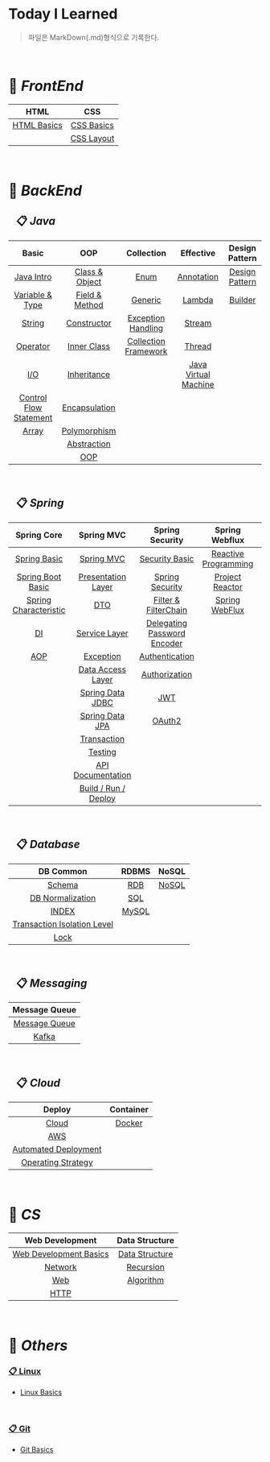 # Today I Learned

> 파일은 MarkDown(.md)형식으로 기록한다.
 
<br>

# 📌 ***FrontEnd***

| **HTML** | **CSS** |
|:----------:|:--------:|
|[HTML Basics](./HTML/HTML_Basics.md "HTML 기초")|[CSS Basics](./CSS/CSS_Basics.md "CSS 기초")|
|  |[CSS Layout](./CSS/Layout.md "CSS 레이아웃 - Flexbox")|

<br>

# 📌 ***BackEnd***

## &ensp; 📋 ***Java***

|**Basic**|**OOP**|**Collection**|**Effective**|**Design Pattern**|
|:------------:|:----------:|:-----------------:|:----------------:|:-:|
|[Java Intro](./JAVA/Basic/JAVA_Intro.md "개요")|[Class & Object](./JAVA/OOP/JAVA_Class_Object.md "클래스 & 객체")|[Enum](./JAVA/Collection/JAVA_Enum.md "열거형")|[Annotation](./JAVA/Effective/JAVA_Annotation.md "어노테이션")| [Design Pattern](./JAVA/Design_Pattern/Design_Pattern.md "디자인 패턴") |
|[Variable & Type](./JAVA/Basic/JAVA_Variable_Type.md "변수 & 타입")|[Field & Method](./JAVA/OOP/JAVA_Field_Method.md "필드 & 메소드")|[Generic](./JAVA/Collection/JAVA_Generic.md "제네릭")|[Lambda](./JAVA/Effective/JAVA_Lambda.md "람다식")| [Builder](./JAVA/Design_Pattern/Builder.md "빌더 패턴") |
|[String](./JAVA/Basic/JAVA_String.md "문자열")|[Constructor](./JAVA/OOP/JAVA_Constructor.md "생성자")|[Exception Handling](./JAVA/Collection/JAVA_Exception.md "예외 처리")|[Stream](./JAVA/Effective/JAVA_Stream.md "스트림")| |
|[Operator](./JAVA/Basic/JAVA_Operator.md "연산자")|[Inner Class](./JAVA/OOP/JAVA_InnerClass.md "내부 클래스")|[Collection Framework](./JAVA/Collection/JAVA_CollectionFramework.md "컬렉션 프레임워크")|[Thread](./JAVA/Effective/JAVA_Thread.md "스레드")| |
|[I/O](./JAVA/Basic/JAVA_IO.md "입출력")|[Inheritance](./JAVA/OOP/JAVA_Inheritance.md "상속")|  |[Java Virtual Machine](./JAVA/Effective/JAVA_VirtualMachine.md "자바 가상 머신")| |
|[Control Flow Statement](./JAVA/Basic/JAVA_Control_Flow_Statement.md "제어문 - 조건문 반복문")|[Encapsulation](./JAVA/OOP/JAVA_Encapsulation.md "캡슐화")|  |  | |
|[Array](./JAVA/Basic/JAVA_Array.md "배열")|[Polymorphism](./JAVA/OOP/JAVA_Polymorphism.md "다형성")|  |  | |
|  |[Abstraction](./JAVA/OOP/JAVA_Abstraction.md "추상화")|  |  | |
||[OOP](./JAVA/OOP/OOP.md "객체 지향")||||

<br>

## &ensp; 📋 ***Spring***

|**Spring Core**|**Spring MVC**|**Spring Security**|**Spring Webflux**|**Additional Function**|
|:-------------:|:------------:|:-----------------:|:----------------:|:-:|
|[Spring Basic](./Spring/Spring_Core/Spring_Basic.md "Spring Framework 기본")|[Spring MVC](./Spring/Spring_MVC/Spring_MVC.md)|[Security Basic](./Spring/Spring_Security/Security_Basic.md "인증 / 보안 기초")|[Reactive Programming](./Spring/Spring_Webflux/Reactive_Programming.md "리액티브 프로그래밍")| [Spring Scheduler](./Spring/Additional_Function/Scheduler.md "스프링 스케쥴러") |
|[Spring Boot Basic](./Spring/Spring_Core/SpringBoot_Basic.md "Spring Boot 기본")|[Presentation Layer](./Spring/Spring_MVC/Presentation_Layer.md "프레젠테이션 계층")|[Spring Security](./Spring/Spring_Security/Spring_Security.md "Spring Security 기초")|[Project Reactor](./Spring/Spring_Webflux/Project_Reactor.md "프로젝트 리액터")|  |
|[Spring Characteristic](./Spring/Spring_Core/Spring_Characteristic.md "Spring Framework 특징")|[DTO](./Spring/Spring_MVC/DTO.md "Data Transfer Object")|[Filter & FilterChain](./Spring/Spring_Security/Filter_FilterChain.md)|[Spring WebFlux](./Spring/Spring_Webflux/Spring_Webflux.md)|  |
|[DI](./Spring/Spring_Core/DI.md "의존성 주입")|[Service Layer](./Spring/Spring_MVC/Service_Layer.md "서비스 계층")|[Delegating Password Encoder](./Spring/Spring_Security/Delegating_Password_Encoder.md)||  |
|[AOP](./Spring/Spring_Core/AOP.md "관점 지향 프로그래밍") |[Exception](./Spring/Spring_MVC/Exception.md "예외 처리")|[Authentication](./Spring/Spring_Security/Authentication.md)||  |
||[Data Access Layer](./Spring/Spring_MVC/DataAccess_Layer.md "데이터 액세스 계층")|[Authorization](./Spring/Spring_Security/Authorization.md)||  |
||[Spring Data JDBC](./Spring/Spring_MVC/JDBC.md "JDBC")|[JWT](./Spring/Spring_Security/JWT.md)||  |
||[Spring Data JPA](./Spring/Spring_MVC/JPA.md "JPA")|[OAuth2](./Spring/Spring_Security/OAuth2.md)||  |
||[Transaction](./Spring/Spring_MVC/Transaction.md "트랜잭션")|||  |
||[Testing](./Spring/Spring_MVC/Testing.md "테스팅")|||  |
||[API Documentation](./Spring/Spring_MVC/API_Documentation.md "API 문서화")|||  |
||[Build / Run / Deploy](./Spring/Spring_MVC/Build_Run_Deploy.md "어플리케이션 빌드/실행/배포")|||  |

<br>

## &ensp; 📋 ***Database***

|**DB Common**| **RDBMS** | **NoSQL** |
|:-----------:|:---------:|:---------:|
|[Schema](./Database/Schema.md "스키마")|[RDB](./Database/RDB.md "관계형 데이터베이스") | [NoSQL](./Database/NoSQL.md "비관계형 데이터베이스") |
|[DB Normalization](./Database/DB_Normalization.md "데이터베이스 정규화")|[SQL](./Database/SQL.md "SQL")|
|[INDEX](./Database/Index.md)|[MySQL](./Database/MySQL.md)||
|[Transaction Isolation Level](./Database/Transaction_Isolation_Level.md)|||
|[Lock](./Database/Lock.md)|||

<br>

## &ensp; 📋 ***Messaging***

|**Message Queue**|
|:---------------:|
|[Message Queue](./Database/Message_Queue.md "메시지 큐")|
| [Kafka](./Database/Kafka.md "카프카") |

<br>

## &ensp; 📋 ***Cloud***

|**Deploy**| **Container** |
|:-------:|:-------------:|
|[Cloud](./Cloud/Cloud.md "클라우드")|[Docker](./Cloud/Docker.md "도커")|
|[AWS](./Cloud/Aws.md "아마존 웹 서비스")||
|[Automated Deployment](./Cloud/Automated_Deployment.md "배포 자동화")||
|[Operating Strategy](./Cloud/Operating_Strategy.md "운영 전략")||

<br>

# 📌 ***CS***

| **Web Development** | **Data Structure** |
|:-------------------:|:-------------:|
|[Web Development Basics](./Web%20Development/Web_Development_Basic.md "웹 개발 기초")|[Data Structure](./Algorithm/Data_Structure.md "자료 구조")|
|[Network](./Web%20Development/Network.md "네트워크")|[Recursion](./Algorithm/Recursion.md "재귀")|
|[Web](./Web%20Development/Web.md "웹")|[Algorithm](./Algorithm/Algorithm.md "알고리즘")|
|[HTTP](./Web%20Development/HTTP.md "HTTP") |  |


<br>

# 📌 ***Others***

### [📋 Linux](https://github.com/H-JWANNA/TIL/tree/main/Linux)

- [Linux Basics](./Linux/Linux_basics.md "Linux 기초")

<br>

### [📋 Git](https://github.com/H-JWANNA/TIL/tree/main/Git)

- [Git Basics](./Git/Git_basic.md "Git 기초")
<br>